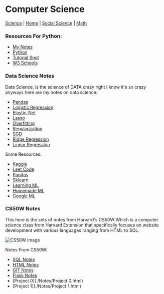 # Computer Science

[Science](./file.md) | [Home](./README.md) | [Social Science](./file3.md) | [Math](./file2.md)

### Resources For Python:
* [My Notes](./file4/python.md)
* [Python](https://www.python.org/)
* [Tutorial Spot](https://www.tutorialspoint.com/python/index.htm)
* [W3 Schools](https://www.w3schools.com/python/)

### Data Science Notes

Data Science, is the science of DATA crazy right I know it's so crazy anyways here are my notes on data science:

* [Pandas](http://markdownnotes.com/+1a1p4m7)
* [Logistic Regression](http://markdownnotes.com/+11klzmy)
* [Elastic-Net](http://markdownnotes.com/+1bbamq3)
* [Lasso](http://markdownnotes.com/+1xg4jao)
* [Overfitting](http://markdownnotes.com/+3hycmo)
* [Regularization](http://markdownnotes.com/+1hmicgm)
* [SGD](http://markdownnotes.com/+1iod72j)
* [Ridge Regression](http://markdownnotes.com/+1cmkffs)
* [Linear Regression](http://markdownnotes.com/+1mmk55t)


Some Resources:

* [Kaggle](https://www.kaggle.com/)
* [Leet Code](https://leetcode.com/problemset/all/)
* [Pandas](https://pandas.pydata.org/pandas-docs/stable/)
* [Sklearn](https://scikit-learn.org/stable/user_guide.html)
* [Learning ML](https://github.com/logan-lieou/Learning-ML)
* [Homemade ML](https://github.com/trekhleb/homemade-machine-learning)
* [Google ML](https://developers.google.com/machine-learning/crash-course)

### CS50W Notes

This here is the sets of notes from Harvard's CS50W Which is a computer science class from Harvard Extension that specifically focuses on website development
with various languages ranging from HTML to SQL.

![CS50W Image](https://online-learning.harvard.edu/sites/default/files/styles/header/public/course/CS50x_web_4-modified.jpg?itok=8wo8PUle)

Notes From CS50W:

* [SQL Notes](./Notes/sql-notes.html)
* [HTML Notes](./Notes/html-css-notes.html)
* [GIT Notes](./Notes/git-notes.html)
* [Flask Notes](./Notes/flask-notes.html)
* [Project 0](./Notes/Project 0.html)
* [Project 1](./Notes/Project 1.html)
